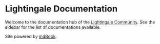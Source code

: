 # Lightingale Documentation
Welcome to the documentation hub of the [Lightingale Community](https://ltgc.cc/). See the sidebar for the list of documentations available.

Site powered by [mdBook](https://github.com/rust-lang/mdBook).